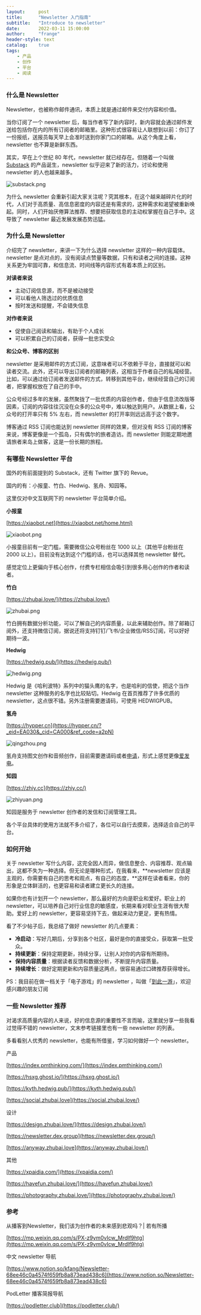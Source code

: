 ```yaml
---
layout:     post
title:      "Newsletter 入门指南"
subtitle:   "Introduce to newsletter"
date:       2022-03-11 15:00:00
author:     "frange"
header-style: text
catalog:    true
tags:
    - 产品
    - 创作
    - 平台
    - 阅读
---
```


### 什么是 Newsletter

Newsletter，也被称作邮件通讯，本质上就是通过邮件来交付内容和价值。

当你订阅了一个 newsletter 后，每当作者写了新内容时，新内容就会通过邮件发送给包括你在内的所有订阅者的邮箱里。这种形式很容易让人联想到以前：你订了一份报纸，送报员每天早上会准时送到你家门口的邮箱。从这个角度上看，newsletter 也不算是新鲜东西。

其实，早在上个世纪 80 年代，newsletter 就已经存在。但随着一个叫做 [Substack](https://substack.com) 的产品诞生，newsletter 似乎迎来了新的活力，讨论和使用 newsletter 的人也越来越多。

![substack.png](/img/introduce-to-newsletter/substack.png)

为什么 newsletter 会重新引起大家关注呢？究其根本，在这个越来越碎片化的时代，人们对于高质量、高信息密度的内容还是有需求的，这种需求和渴望被重新唤起。同时，人们开始厌倦算法推荐、想要把获取信息的主动权掌握在自己手中。这导致了 newsletter 最近发展发展态势迅猛。

### 为什么是 Newsletter

介绍完了 newsletter，来讲一下为什么选择 newsletter 这样的一种内容载体。newsletter 是点对点的，没有阅读点赞量等数据，只有和读者之间的连接。这种关系更为牢固可靠，和信息流、时间线等内容形式有着本质上的区别。

**对读者来说**

- 主动订阅信息源，而不是被动接受
- 可以看他人筛选过的优质信息
- 按时发送和提醒，不会错失信息

**对作者来说**

- 促使自己阅读和输出，有助于个人成长
- 可以积累自己的订阅者，获得一批忠实受众

**和公众号、博客的区别**

newsletter 是采用邮件的方式订阅，这意味者可以不依赖于平台，直接就可以和读者交流。此外，还可以导出订阅者的邮箱列表，这相当于作者自己的私域经营。比如，可以通过给订阅者发送邮件的方式，转移到其他平台，继续经营自己的订阅者，把掌握权放在了自己的手中。

公众号经过多年的发展，虽然聚拢了一批优质的内容创作者，但由于信息流改版等因素，订阅的内容往往沉没在众多的公众号中，难以触达到用户。从数据上看，公众号的打开率只有 5% 左右，而 newsletter 的打开率则远远高于这个数字。

博客通过 RSS 订阅也能达到 newsletter 同样的效果，但对没有 RSS 订阅的博客来说，博客更像是一个孤岛，只有偶尔的旅者造访。而 newsletter 则能定期地邀请旅者来岛上做客，这是一份长期的旅程。

### 有哪些 Newsletter 平台

国外的有前面提到的 Substack，还有 Twitter 旗下的 Revue。

国内的有：小报童、竹白、Hedwig、氢舟、知园等。

这里仅对中文互联网下的 newsletter 平台简单介绍。

**小报童**

[https://xiaobot.net](https://xiaobot.net/home.html)

![xiaobot.png](/img/introduce-to-newsletter/xiaobot.png)

小报童目前有一定门槛，需要微信公众号粉丝在 1000 以上（其他平台粉丝在 2000 以上）。目前没有达到这个门槛的话，也可以选择其他 newsletter 替代。

感觉定位上更偏向于核心创作，付费专栏相信会吸引到很多用心创作的作者和读者。

**竹白**

[https://zhubai.love/](https://zhubai.love/)

![zhubai.png](/img/introduce-to-newsletter/zhubai.png)

竹白拥有数据分析功能，可以了解自己的内容质量，以此来辅助创作。除了邮箱订阅外，还支持微信订阅，据说还将支持钉钉/飞书/企业微信/RSS订阅，可以好好期待一波。

**Hedwig**

[https://hedwig.pub/](https://hedwig.pub/)

![hedwig.png](/img/introduce-to-newsletter/hedwig.png)

Hedwig 是《哈利波特》系列中的猫头鹰的名字，也是哈利的信使，把这个当作 newsletter 这种服务的名字也比较贴切。Hedwig 在首页推荐了许多优质的 newsletter，这点很不错。另外注册需要邀请码，可使用 HEDWIGPUB。

**氢舟**

[https://hypper.cn](https://hypper.cn/?_eid=EA030&_cid=CA000&ref_code=a2pN)

![qingzhou.png](/img/introduce-to-newsletter/qingzhou.png)

氢舟支持图文创作和音频创作，目前需要邀请码或者[申请](https://hypper.cn/applyfor)，形式上感觉更像[爱发电](https://afdian.net)。

**知园**

[https://zhiy.cc](https://zhiy.cc/)

![zhiyuan.png](/img/introduce-to-newsletter/zhiyuan.png)

知园是服务于 newsletter 创作者的发信和订阅管理工具。

各个平台具体的使用方法就不多介绍了，各位可以自行去摸索，选择适合自己的平台。

### 如何开始

关于 newsletter 写什么内容，这完全因人而异，做信息整合、内容推荐、观点输出，这都不失为一种选择。但无论是哪种形式，在我看来，**newsletter 应该是主观的，你需要有自己的思考和观点，有自己的态度，**这样在读者看来，你的形象是立体鲜活的，也更容易和读者建立更长久的连接。

如果你也有计划开一个 newsletter，那么最好的方向是职业和爱好。职业上的 newsletter，可以培养自己对行业信息的敏感度，长期来看对职业生涯有很大帮助。爱好上的 newsletter，更容易坚持下去，做起来动力更足，更有热情。

看了不少帖子后，我总结了做好 newsletter 的几点要素：

- **冷启动**：写好几期后，分享到各个社区，最好是你的直接受众，获取第一批受众。
- **持续更新**：保持定期更新，持续分享，让别人对你的内容有所期待。
- **保持内容质量**：根据读者反馈和数据分析，不断提升内容质量。
- **持续增长**：做好定期更新和内容质量这两点，很容易通过口碑推荐获得增长。

PS：我目前在做一档关于「电子游戏」的 newsletter ，叫做「[到此一游](https://gamer.zhubai.love)」，欢迎感兴趣的朋友订阅

### 一些 Newsletter 推荐

对渴求高质量内容的人来说，好的信息源的重要性不言而喻，这里就分享一些我看过觉得不错的 newsletter，文末参考链接里也有一些 newsletter 的列表。

多看看别人优秀的 newsletter，也能有所借鉴，学习如何做好一个 newsletter。

产品

[https://index.pmthinking.com/](https://index.pmthinking.com/)

[https://hsxg.ghost.io/](https://hsxg.ghost.io/)

[https://kyth.hedwig.pub/](https://kyth.hedwig.pub/)

[https://social.zhubai.love](https://social.zhubai.love/)

设计

[https://design.zhubai.love/](https://design.zhubai.love/)

[https://newsletter.dex.group](https://newsletter.dex.group/)

[https://anyway.zhubai.love](https://anyway.zhubai.love/)

其他

[https://xpaidia.com/](https://xpaidia.com/)

[https://havefun.zhubai.love/](https://havefun.zhubai.love/)

[https://photography.zhubai.love/](https://photography.zhubai.love/)

### 参考

从播客到Newsletter，我们该为创作者的未来感到悲观吗？| 若有所播

[https://mp.weixin.qq.com/s/PX-z9ym0vIcw_Mrdlf9htg](https://mp.weixin.qq.com/s/PX-z9ym0vIcw_Mrdlf9htg)

中文 newsletter 导航

[https://www.notion.so/kfang/Newsletter-68ee46c0a4574f659fb8a873ead438c6](https://www.notion.so/Newsletter-68ee46c0a4574f659fb8a873ead438c6)

PodLetter 播客简报导航

[https://podletter.club](https://podletter.club/)